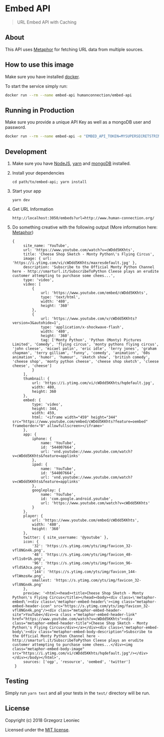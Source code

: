 # Embed API

> URL Embed API with Caching

## About

This API uses [Metaphor](https://www.npmjs.com/package/metaphor) for fetching URL data from multiple sources.

## How to use this image

Make sure you have installed [docker](https://www.docker.com/community-edition).

To start the service simply run:

```bash
docker run --rm --name embed-api humanconnection/embed-api
```

## Running in Production

Make sure you provide a unique API Key as well as a mongoDB user and password.

```bash
docker run --rm --name embed-api -e "EMBED_API_TOKEN=MYSUPERSECRETSTRING" -e "EMBED_API_MONGO_USER=MONGOUSER" -e "EMBED_API_MONGO_PASS=MONGOPASS" humanconnection/embed-api
```

## Development

1. Make sure you have [NodeJS](https://nodejs.org/), [yarn](https://yarnpkg.com) and [mongoDB](https://www.mongodb.com/download-center#community) installed.
2. Install your dependencies

    ```
    cd path/to/embed-api; yarn install
    ```

3. Start your app

    ```
    yarn dev
    ```

4. Get URL Information
   
   ```
   http://localhost:3050/embeds?url=http://www.human-connection.org/
   ```

5. Do something creative with the following output
   (More information here: [Metaphor](https://www.npmjs.com/package/metaphor))

   ```
   {
        site_name: 'YouTube',
        url: 'https://www.youtube.com/watch?v=cWDdd5KKhts',
        title: 'Cheese Shop Sketch - Monty Python\'s Flying Circus',
        image: { url: 'https://i.ytimg.com/vi/cWDdd5KKhts/maxresdefault.jpg' },
        description: 'Subscribe to the Official Monty Python Channel here - http://smarturl.it/SubscribeToPython Cleese plays an erudite customer attempting to purchase some chees...',
        type: 'video',
        video: [
            {
                url: 'https://www.youtube.com/embed/cWDdd5KKhts',
                type: 'text/html',
                width: '480',
                height: '360'
            },
            {
                url: 'https://www.youtube.com/v/cWDdd5KKhts?version=3&autohide=1',
                type: 'application/x-shockwave-flash',
                width: '480',
                height: '360',
                tag: ['Monty Python', 'Python (Monty) Pictures Limited', 'Comedy', 'flying circus', 'monty pythons flying circus', 'john cleese', 'micael palin', 'eric idle', 'terry jones', 'graham chapman', 'terry gilliam', 'funny', 'comedy', 'animation', '60s animation', 'humor', 'humour', 'sketch show', 'british comedy', 'cheese shop', 'monty python cheese', 'cheese shop sketch', 'cleese cheese', 'cheese']
            }
        ],
        thumbnail: {
            url: 'https://i.ytimg.com/vi/cWDdd5KKhts/hqdefault.jpg',
            width: 480,
            height: 360
        },
        embed: {
            type: 'video',
            height: 344,
            width: 459,
            html: '<iframe width="459" height="344" src="https://www.youtube.com/embed/cWDdd5KKhts?feature=oembed" frameborder="0" allowfullscreen></iframe>'
        },
        app: {
            iphone: {
                name: 'YouTube',
                id: '544007664',
                url: 'vnd.youtube://www.youtube.com/watch?v=cWDdd5KKhts&feature=applinks'
            },
            ipad: {
                name: 'YouTube',
                id: '544007664',
                url: 'vnd.youtube://www.youtube.com/watch?v=cWDdd5KKhts&feature=applinks'
            },
            googleplay: {
                name: 'YouTube',
                id: 'com.google.android.youtube',
                url: 'https://www.youtube.com/watch?v=cWDdd5KKhts'
            }
        },
        player: {
            url: 'https://www.youtube.com/embed/cWDdd5KKhts',
            width: '480',
            height: '360'
        },
        twitter: { site_username: '@youtube' },
        icon: {
            '32': 'https://s.ytimg.com/yts/img/favicon_32-vfl8NGn4k.png',
            '48': 'https://s.ytimg.com/yts/img/favicon_48-vfl1s0rGh.png',
            '96': 'https://s.ytimg.com/yts/img/favicon_96-vfldSA3ca.png',
            '144': 'https://s.ytimg.com/yts/img/favicon_144-vflWmzoXw.png',
            smallest: 'https://s.ytimg.com/yts/img/favicon_32-vfl8NGn4k.png'
        },
        preview: '<html><head><title>Cheese Shop Sketch - Monty Python\'s Flying Circus</title></head><body><div class=\'metaphor-embed\'><div class=\'metaphor-embed-header\'><img class="metaphor-embed-header-icon" src="https://s.ytimg.com/yts/img/favicon_32-vfl8NGn4k.png"/><div class="metaphor-embed-header-site">YouTube</div><a class ="metaphor-embed-header-link" href="https://www.youtube.com/watch?v=cWDdd5KKhts"><div class="metaphor-embed-header-title">Cheese Shop Sketch - Monty Python\'s Flying Circus</div></a></div><div class=\'metaphor-embed-body\'><div class="metaphor-embed-body-description">Subscribe to the Official Monty Python Channel here - http://smarturl.it/SubscribeToPython Cleese plays an erudite customer attempting to purchase some chees...</div><img class="metaphor-embed-body-image" src="https://i.ytimg.com/vi/cWDdd5KKhts/hqdefault.jpg"/></div></div></body></html>',
        sources: ['ogp', 'resource', 'oembed', 'twitter']
    }
    ```
## Testing

Simply run `yarn test` and all your tests in the `test/` directory will be run.

## License

Copyright (c) 2018
Grzegorz Leoniec

Licensed under the [MIT license](LICENSE).
